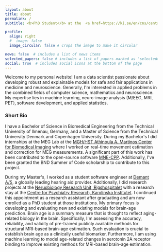 ```yaml
---
layout: about
title: about
permalink: /
subtitle: <b>PhD Student</b> at the  <a href=https://ki.se/en/cns/centre-for-psychiatry-research>Centre for Psychiatry Research, Karolinska Institutet</a> and <a href=https://nru.dk/index.php>Neruobiology Research Unit, Rigshospitalet</a>.

profile:
  align: right
  #  image: false
  image_circular: false # crops the image to make it circular

news: false  # includes a list of news items
selected_papers: false # includes a list of papers marked as "selected={true}"
social: true  # includes social icons at the bottom of the page
---
```


Welcome to my personal website! I am a data scientist passionate about developing robust and explainable models for safe and fair applications in medicine and neuroscience. Generally, I'm interested in applied problems in the combined fields of computer science, mathematics and neuroscience. My expertise lies in machine learning, neuro-image analysis (M/EEG, MRI, PET), software development, and applied statistics.

### Short Bio
I have a Bachelor of Science in Biomedical Engineering from the Technical University of Ilmenau, Germany, and a Master of Science from the Technical University Denmark and Copenhagen University. During my Bachelor's I did internships at the MEG Lab at the [MGH/HST Athinoula A. Martinos Center for Biomedical Imaging](https://www.martinos.org) where I worked on real-time movement estimation and correction for MEG measurements. A significant part of this work has been contributed to the open-source software [MNE-CPP](https://mne-cpp.org). Additionally, I've been granted the BND Summer of Code scholarship to contribute to this project. 

During my Master's, I worked as a student software engineer at [Demant A/S](https://www.demant.com), a globally leading hearing aid provider. Additionally, I did research projects at the [Neruobiology Research Unit, Rigshospitalet](https://nru.dk/index.php) with a research stay at the [Centre for Psychiatry Research, Karolinska Institutet](https://ki.se/en/cns/centre-for-psychiatry-research). I continued this appointment as a research assistant after graduating and am now enrolled as a PhD student at those institutions. My primary focus is developing and evaluating new and existing models for brain-age prediction. Brain age is a summary measure that is thought to reflect aging-related biology in the brain. Specifically, I'm assessing the accuracy, reliability, and validity of pre-trained publicly available methods for structural MRI-based brain-age estimation. Such evaluation is crucial to establish brain age as a clinically useful biomarker. Furthermore, I am using machine learning to model age-related changes in serotonin 2A receptor binding to improve existing methods for MRI-based brain-age estimation.